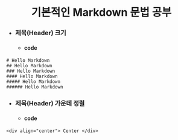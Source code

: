 __<div align="center">기본적인 Markdown 문법 공부</div>__
======

+ ### 제목(Header) 크기
  - #### code

```
# Hello Markdown
## Hello Markdown
### Hello Markdown
#### Hello Markdown
##### Hello Markdown
###### Hello Markdown
```

+ ### 제목(Header) 가운데 정렬
  - #### code

``` 
<div align="center"> Center </div>
```

